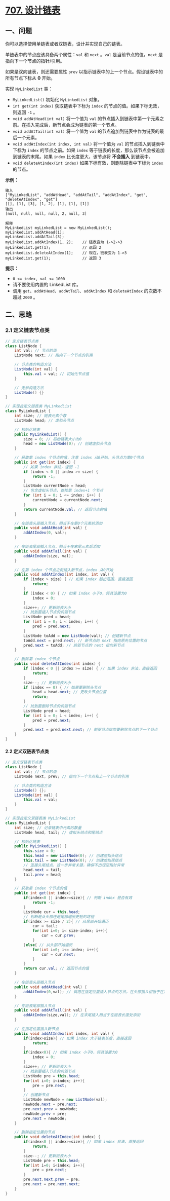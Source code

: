 # [707. 设计链表](https://leetcode.cn/problems/design-linked-list/)

## 一、问题

你可以选择使用单链表或者双链表，设计并实现自己的链表。

单链表中的节点应该具备两个属性：`val` 和 `next` 。`val` 是当前节点的值，`next` 是指向下一个节点的指针/引用。

如果是双向链表，则还需要属性 `prev` 以指示链表中的上一个节点。假设链表中的所有节点下标从 **0** 开始。

实现 `MyLinkedList` 类：

- `MyLinkedList()` 初始化 `MyLinkedList` 对象。
- `int get(int index)` 获取链表中下标为 `index` 的节点的值。如果下标无效，则返回 `-1` 。
- `void addAtHead(int val)` 将一个值为 `val` 的节点插入到链表中第一个元素之前。在插入完成后，新节点会成为链表的第一个节点。
- `void addAtTail(int val)` 将一个值为 `val` 的节点追加到链表中作为链表的最后一个元素。
- `void addAtIndex(int index, int val)` 将一个值为 `val` 的节点插入到链表中下标为 `index` 的节点之前。如果 `index` 等于链表的长度，那么该节点会被追加到链表的末尾。如果 `index` 比长度更大，该节点将 **不会插入** 到链表中。
- `void deleteAtIndex(int index)` 如果下标有效，则删除链表中下标为 `index` 的节点。

 

**示例：**

```
输入
["MyLinkedList", "addAtHead", "addAtTail", "addAtIndex", "get", "deleteAtIndex", "get"]
[[], [1], [3], [1, 2], [1], [1], [1]]
输出
[null, null, null, null, 2, null, 3]

解释
MyLinkedList myLinkedList = new MyLinkedList();
myLinkedList.addAtHead(1);
myLinkedList.addAtTail(3);
myLinkedList.addAtIndex(1, 2);    // 链表变为 1->2->3
myLinkedList.get(1);              // 返回 2
myLinkedList.deleteAtIndex(1);    // 现在，链表变为 1->3
myLinkedList.get(1);              // 返回 3
```

 

**提示：**

- `0 <= index, val <= 1000`
- 请不要使用内置的 LinkedList 库。
- 调用 `get`、`addAtHead`、`addAtTail`、`addAtIndex` 和 `deleteAtIndex` 的次数不超过 `2000` 。

## 二、思路

### 2.1 定义链表节点类

```java
// 定义链表节点类
class ListNode {
    int val; // 节点的值
    ListNode next; // 指向下一个节点的引用

    // 节点类的构造方法
    ListNode(int val) {
        this.val = val; // 初始化节点值
    }

    // 无参构造方法
    ListNode() {}
}

// 实现自定义链表类 MyLinkedList
class MyLinkedList {
    int size; // 链表元素个数
    ListNode head; // 虚拟头节点

    // 初始化链表
    public MyLinkedList() {
        size = 0; // 初始链表大小为0
        head = new ListNode(0); // 创建虚拟头节点
    }

    // 获取第 index 个节点的值，注意 index 从0开始，头节点为第0个节点
    public int get(int index) {
        // 如果 index 非法，返回 -1
        if (index < 0 || index >= size) {
            return -1;
        }
        ListNode currentNode = head;
        // 包含虚拟头节点，查找第 index+1 个节点
        for (int i = 0; i <= index; i++) {
            currentNode = currentNode.next;
        }
        return currentNode.val; // 返回节点的值
    }

    // 在链表头部插入节点，相当于在第0个元素前添加
    public void addAtHead(int val) {
        addAtIndex(0, val);
    }

    // 在链表尾部插入节点，相当于在末尾元素后添加
    public void addAtTail(int val) {
        addAtIndex(size, val);
    }

    // 在第 index 个节点之前插入新节点，index 从0开始
    public void addAtIndex(int index, int val) {
        if (index > size) { // 如果 index 超出范围，直接返回
            return;
        }
        if (index < 0) { // 如果 index 小于0，将其设置为0
            index = 0;
        }
        size++; // 更新链表大小
        // 找到要插入节点的前驱节点
        ListNode pred = head;
        for (int i = 0; i < index; i++) {
            pred = pred.next;
        }
        ListNode toAdd = new ListNode(val); // 创建新节点
        toAdd.next = pred.next; // 新节点的 next 指向原先位置的节点
        pred.next = toAdd; // 前驱节点的 next 指向新节点
    }

    // 删除第 index 个节点
    public void deleteAtIndex(int index) {
        if (index < 0 || index >= size) { // 如果 index 非法，直接返回
            return;
        }
        size--; // 更新链表大小
        if (index == 0) { // 如果要删除头节点
            head = head.next; // 更改头节点位置
            return;
        }
        // 找到要删除节点的前驱节点
        ListNode pred = head;
        for (int i = 0; i < index; i++) {
            pred = pred.next;
        }
        pred.next = pred.next.next; // 前驱节点指向要删除节点的下一个节点
    }
}
```

#### 2.2 定义双链表节点类

```java
// 定义双链表节点类
class ListNode {
    int val; // 节点的值
    ListNode next, prev; // 指向下一个节点和上一个节点的引用

    // 节点类的构造方法
    ListNode() {};
    ListNode(int val) {
        this.val = val;
    }
}

// 实现自定义双链表类 MyLinkedList
class MyLinkedList {  
    int size; // 记录链表中元素的数量
    ListNode head, tail; // 虚拟头结点和尾结点

    // 初始化链表
    public MyLinkedList() {
        this.size = 0;
        this.head = new ListNode(0); // 创建虚拟头结点
        this.tail = new ListNode(0); // 创建虚拟尾结点
        // 连接头尾结点，这一步非常关键，确保不出现空指针异常
        head.next = tail;
        tail.prev = head;
    }

    // 获取第 index 个节点的值
    public int get(int index) {
        if(index<0 || index>=size){ // 判断 index 是否有效
            return -1;
        }
        ListNode cur = this.head;
        // 判断是从头部还是尾部遍历更短的路径
        if(index >= size / 2){ // 从尾部开始遍历
            cur = tail;
            for(int i=0; i< size-index; i++){
                cur = cur.prev;
            }
        }else{ // 从头部开始遍历
            for(int i=0; i<= index; i++){
                cur = cur.next; 
            }
        }
        return cur.val; // 返回节点的值
    }

    // 在链表头部插入节点
    public void addAtHead(int val) {
        addAtIndex(0,val); // 调用在指定位置插入节点的方法，在头部插入相当于在第0个元素前添加
    }

    // 在链表尾部插入节点
    public void addAtTail(int val) {
        addAtIndex(size,val); // 在末尾插入相当于在链表长度处添加
    }

    // 在指定位置插入新节点
    public void addAtIndex(int index, int val) {
        if(index>size){ // 如果 index 大于链表长度，直接返回
            return;
        }
        if(index<0){ // 如果 index 小于0，将其设置为0
            index = 0;
        }
        size++; // 更新链表大小
        // 找到要插入节点的前驱节点
        ListNode pre = this.head;
        for(int i=0; i<index; i++){
            pre = pre.next;
        }
        // 创建新节点
        ListNode newNode = new ListNode(val);
        newNode.next = pre.next;
        pre.next.prev = newNode;
        newNode.prev = pre;
        pre.next = newNode;
    }

    // 删除指定位置的节点
    public void deleteAtIndex(int index) {
        if(index<0 || index>=size){ // 如果 index 非法，直接返回
            return;
        }
        size--; // 更新链表大小
        ListNode pre = this.head;
        for(int i=0; i<index; i++){
            pre = pre.next;
        }
        pre.next.next.prev = pre;
        pre.next = pre.next.next;
    }
}
```

